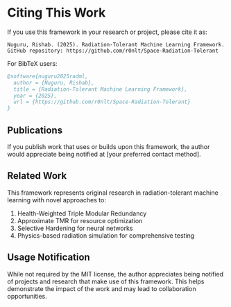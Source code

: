 <!--
 Copyright (C) 2025 Rishab Nuguru

 This program is free software: you can redistribute it and/or modify
 it under the terms of the GNU General Public License as published by
 the Free Software Foundation, either version 3 of the License, or
 (at your option) any later version.
-->
# Citing This Work

If you use this framework in your research or project, please cite it as:

```
Nuguru, Rishab. (2025). Radiation-Tolerant Machine Learning Framework.
GitHub repository: https://github.com/r0nlt/Space-Radiation-Tolerant
```

For BibTeX users:
```bibtex
@software{nuguru2025radml,
  author = {Nuguru, Rishab},
  title = {Radiation-Tolerant Machine Learning Framework},
  year = {2025},
  url = {https://github.com/r0nlt/Space-Radiation-Tolerant}
}
```

## Publications

If you publish work that uses or builds upon this framework, the author would appreciate being notified at [your preferred contact method].

## Related Work

This framework represents original research in radiation-tolerant machine learning with novel approaches to:

1. Health-Weighted Triple Modular Redundancy
2. Approximate TMR for resource optimization
3. Selective Hardening for neural networks
4. Physics-based radiation simulation for comprehensive testing

## Usage Notification

While not required by the MIT license, the author appreciates being notified of projects and research that make use of this framework. This helps demonstrate the impact of the work and may lead to collaboration opportunities. 
